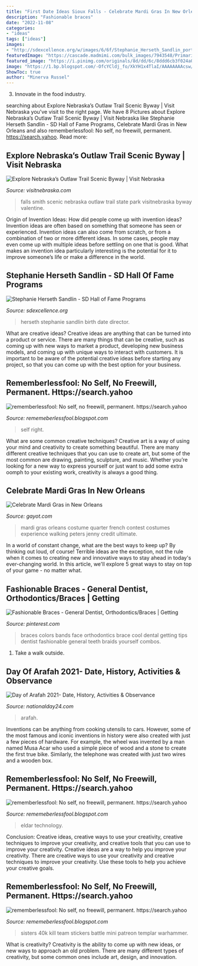```yaml
---
title: "First Date Ideas Sioux Falls - Celebrate Mardi Gras In New Orleans"
description: "Fashionable braces"
date: "2022-11-08"
categories:
- "ideas"
tags: ["ideas"]
images:
- "http://sdexcellence.org/w/images/6/6f/Stephanie_Herseth_Sandlin_portrait.jpg"
featuredImage: "https://cascade.madmimi.com/bulk_images/7943548/Primaris-smooth-patreon20191104-31990-1vzzqm7.jpg?1572872561"
featured_image: "https://i.pinimg.com/originals/8d/dd/6c/8ddd6cb3f024a0c2dff1fbc5c2c7c82e.jpg"
image: "https://1.bp.blogspot.com/-OfcYCldj_fo/XkYH1x4TlaI/AAAAAAAAcsw/IDY6d0rYxogrn_FngfDP7TzWtPHiI5f_QCLcBGAsYHQ/s1600/Untitled439.png"
ShowToc: true
author: "Minerva Russel"
---
```



3. Innovate in the food industry. 

	

		
searching about Explore Nebraska’s Outlaw Trail Scenic Byway | Visit Nebraska you've visit to the right page. We have 8 Pictures about Explore Nebraska’s Outlaw Trail Scenic Byway | Visit Nebraska like Stephanie Herseth Sandlin - SD Hall of Fame Programs, Celebrate Mardi Gras in New Orleans and also rememberlessfool: No self, no freewill, permanent. https://search.yahoo. Read more:
		
    
## Explore Nebraska’s Outlaw Trail Scenic Byway | Visit Nebraska

<img loading=lazy src="https://visitnebraska.com/sites/default/files/listing_images/profile/3365/SmithFalls_BywaysTripPics_EmilieBouvier_44.jpg" onerror="this.onerror=null;this.src='https://tse4.mm.bing.net/th?id=OIP.EqKqvL1Z9Drg_WyUq6jP-AHaE8&amp;pid=15.1';" alt="Explore Nebraska’s Outlaw Trail Scenic Byway | Visit Nebraska">

_Source: visitnebraska.com_

>falls smith scenic nebraska outlaw trail state park visitnebraska byway valentine. 

	

Origin of Invention Ideas: How did people come up with invention ideas?
Invention ideas are often based on something that someone has seen or experienced. Invention ideas can also come from scratch, or from a combination of two or more different ideas. In some cases, people may even come up with multiple ideas before settling on one that is good. What makes an invention idea particularly interesting is the potential for it to improve someone’s life or make a difference in the world.

    
## Stephanie Herseth Sandlin - SD Hall Of Fame Programs

<img loading=lazy src="http://sdexcellence.org/w/images/6/6f/Stephanie_Herseth_Sandlin_portrait.jpg" onerror="this.onerror=null;this.src='https://tse4.mm.bing.net/th?id=OIP._7mXgwDFgqGMuu-Id50ZpwHaKX&amp;pid=15.1';" alt="Stephanie Herseth Sandlin - SD Hall of Fame Programs">

_Source: sdexcellence.org_

>herseth stephanie sandlin birth date director. 

	

What are creative ideas?
Creative ideas are anything that can be turned into a product or service. There are many things that can be creative, such as coming up with new ways to market a product, developing new business models, and coming up with unique ways to interact with customers. It is important to be aware of the potential creative ideas before starting any project, so that you can come up with the best option for your business.

    
## Rememberlessfool: No Self, No Freewill, Permanent. Https://search.yahoo

<img loading=lazy src="https://1.bp.blogspot.com/-OfcYCldj_fo/XkYH1x4TlaI/AAAAAAAAcsw/IDY6d0rYxogrn_FngfDP7TzWtPHiI5f_QCLcBGAsYHQ/s1600/Untitled439.png" onerror="this.onerror=null;this.src='https://tse4.mm.bing.net/th?id=OIP.OgMWNQG7pK7PkFSZhdbeZAHaEK&amp;pid=15.1';" alt="rememberlessfool: No self, no freewill, permanent. https://search.yahoo">

_Source: rememeberlessfool.blogspot.com_

>self right. 

	

What are some common creative techniques?
Creative art is a way of using your mind and creativity to create something beautiful. There are many different creative techniques that you can use to create art, but some of the most common are drawing, painting, sculpture, and music. Whether you’re looking for a new way to express yourself or just want to add some extra oomph to your existing work, creativity is always a good thing.

    
## Celebrate Mardi Gras In New Orleans

<img loading=lazy src="http://www.gayot.com/blog/wp-content/uploads/2014/02/costume-contest.jpg" onerror="this.onerror=null;this.src='https://tse3.mm.bing.net/th?id=OIP.nurclrKYOxv8-7ZRfiHdhwHaJ4&amp;pid=15.1';" alt="Celebrate Mardi Gras in New Orleans">

_Source: gayot.com_

>mardi gras orleans costume quarter french contest costumes experience walking peters jenny credit ultimate. 

	

In a world of constant change, what are the best ways to keep up? By thinking out loud, of course! Terrible ideas are the exception, not the rule when it comes to creating new and innovative ways to stay ahead in today's ever-changing world. In this article, we'll explore 5 great ways to stay on top of your game - no matter what.

    
## Fashionable Braces - General Dentist, Orthodontics/Braces | Getting

<img loading=lazy src="https://i.pinimg.com/originals/8d/dd/6c/8ddd6cb3f024a0c2dff1fbc5c2c7c82e.jpg" onerror="this.onerror=null;this.src='https://tse4.mm.bing.net/th?id=OIP.GGYu6i87DUWieLvXdqASOQHaFj&amp;pid=15.1';" alt="Fashionable Braces - General Dentist, Orthodontics/Braces | Getting">

_Source: pinterest.com_

>braces colors bands face orthodontics brace cool dental getting tips dentist fashionable general teeth braids yourself combos. 

	

1. Take a walk outside.

    
## Day Of Arafah 2021- Date, History, Activities &amp; Observance

<img loading=lazy src="https://nationalday24.com/wp-content/uploads/2021/06/day-of-arafah.jpg" onerror="this.onerror=null;this.src='https://tse1.mm.bing.net/th?id=OIP.4bsWNI8v4OZ3q-6GdMTm0AHaDc&amp;pid=15.1';" alt="Day of Arafah 2021- Date, History, Activities &amp; Observance">

_Source: nationalday24.com_

>arafah. 

	

Inventions can be anything from cooking utensils to cars. However, some of the most famous and iconic inventions in history were also created with just a few pieces of hardware. For example, the wheel was invented by a man named Musa Acar who used a simple piece of wood and a stone to create the first true bike. Similarly, the telephone was created with just two wires and a wooden box.

    
## Rememberlessfool: No Self, No Freewill, Permanent. Https://search.yahoo

<img loading=lazy src="https://cascade.madmimi.com/bulk_images/7943547/feature-720191104-31990-qrqj4.jpg?1572872560" onerror="this.onerror=null;this.src='https://tse1.mm.bing.net/th?id=OIP.nKy18lP0HYfEfMPo0NNlfgHaD1&amp;pid=15.1';" alt="rememberlessfool: No self, no freewill, permanent. https://search.yahoo">

_Source: rememeberlessfool.blogspot.com_

>eldar technology. 

	

Conclusion: Creative ideas, creative ways to use your creativity, creative techniques to improve your creativity, and creative tools that you can use to improve your creativity.
Creative ideas are a way to help you improve your creativity. There are creative ways to use your creativity and creative techniques to improve your creativity. Use these tools to help you achieve your creative goals.

    
## Rememberlessfool: No Self, No Freewill, Permanent. Https://search.yahoo

<img loading=lazy src="https://cascade.madmimi.com/bulk_images/7943548/Primaris-smooth-patreon20191104-31990-1vzzqm7.jpg?1572872561" onerror="this.onerror=null;this.src='https://tse1.mm.bing.net/th?id=OIP.fCzK9PU-u-yW2Skl03npbAHaEp&amp;pid=15.1';" alt="rememberlessfool: No self, no freewill, permanent. https://search.yahoo">

_Source: rememeberlessfool.blogspot.com_

>sisters 40k kill team stickers battle mini patreon templar warhammer. 

	

What is creativity?
Creativity is the ability to come up with new ideas, or new ways to approach an old problem. There are many different types of creativity, but some common ones include art, design, and innovation.

